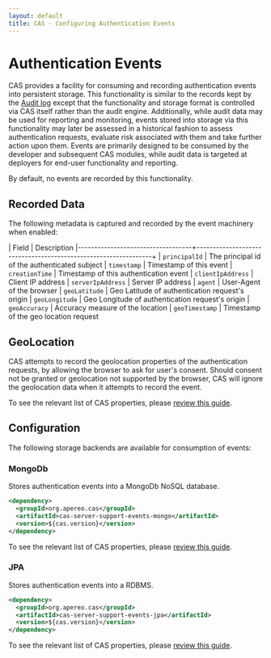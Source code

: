 ```yaml
---
layout: default
title: CAS - Configuring Authentication Events
---
```


# Authentication Events
CAS provides a facility for consuming and recording authentication events into persistent storage. This functionality is similar to the records
kept by the [Audit log](Audits.html) except that the functionality and storage format is controlled via CAS itself rather than the audit engine.
Additionally, while audit data may be used for reporting and monitoring, events stored into storage via this functionality may later be assessed
in a historical fashion to assess authentication requests, evaluate risk associated with them and take further action upon them. Events are primarily
designed to be consumed by the developer and subsequent CAS modules, while audit data is targeted at deployers for end-user functionality and reporting.

By default, no events are recorded by this functionality.

## Recorded Data
The following metadata is captured and recorded by the event machinery when enabled:

| Field                             | Description
|-----------------------------------+----------------------------------------------------------------+
| `principalId`                              | The principal id of the authenticated subject
| `timestamp`                                | Timestamp of this event
| `creationTime`                             | Timestamp of this authentication event
| `clientIpAddress`                          | Client IP address
| `serverIpAddress`                          | Server IP address
| `agent`                                    | User-Agent of the browser
| `geoLatitude`                              | Geo Latitude of authentication request's origin 
| `geoLongitude`                             | Geo Longitude of authentication request's origin
| `geoAccuracy`                              | Accuracy measure of the location
| `geoTimestamp`                             | Timestamp of the geo location request

## GeoLocation
CAS attempts to record the geolocation properties of the authentication requests, by allowing the browser to ask for user's consent. 
Should consent not be granted or geolocation not supported by the browser, CAS will ignore the geolocation data when it attempts to 
record the event. 

To see the relevant list of CAS properties, please [review this guide](Configuration-Properties.html).

## Configuration
The following storage backends are available for consumption of events:

### MongoDb
Stores authentication events into a MongoDb NoSQL database.

```xml
<dependency>
  <groupId>org.apereo.cas</groupId>
  <artifactId>cas-server-support-events-mongo</artifactId>
  <version>${cas.version}</version>
</dependency>
```

To see the relevant list of CAS properties, please [review this guide](Configuration-Properties.html).

### JPA
Stores authentication events into a RDBMS.

```xml
<dependency>
  <groupId>org.apereo.cas</groupId>
  <artifactId>cas-server-support-events-jpa</artifactId>
  <version>${cas.version}</version>
</dependency>
```

To see the relevant list of CAS properties, please [review this guide](Configuration-Properties.html).
